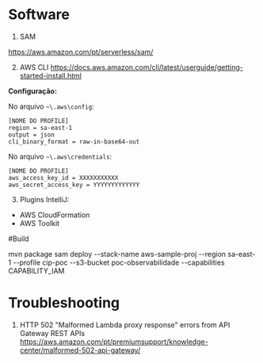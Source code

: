 # Software

1. SAM

https://aws.amazon.com/pt/serverless/sam/

2. AWS CLI
https://docs.aws.amazon.com/cli/latest/userguide/getting-started-install.html

**Configuração:**

No arquivo `~\.aws\config`:
```
[NOME DO PROFILE]
region = sa-east-1
output = json
cli_binary_format = raw-in-base64-out
```

No arquivo `~\.aws\credentials`:
```
[NOME DO PROFILE]
aws_access_key_id = XXXXXXXXXXX
aws_secret_access_key = YYYYYYYYYYYYY
```

3. Plugins IntelliJ:
* AWS CloudFormation
* AWS Toolkit


#Build

mvn package
sam deploy --stack-name aws-sample-proj --region sa-east-1 --profile cip-poc --s3-bucket poc-observabilidade --capabilities CAPABILITY_IAM


# Troubleshooting

1. HTTP 502 "Malformed Lambda proxy response" errors from API Gateway REST APIs
   https://aws.amazon.com/pt/premiumsupport/knowledge-center/malformed-502-api-gateway/
 
